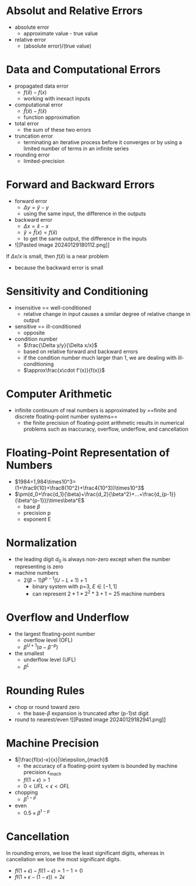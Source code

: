 # Absolut and Relative Errors
- absolute error
	- approximate value - true value
- relative error
	- (absolute error)/(true value)

# Data and Computational Errors
- propagated data error
	- $f(\hat x)-f(x)$
	- working with inexact inputs
- computational error
	- $\hat f(\hat x)-f(\hat x)$
	- function approximation
- total error
	- the sum of these two errors
- truncation error
	- terminating an iterative process before it converges or by using a limited number of terms in an infinite series
- rounding error
	- limited-precision

# Forward and Backward Errors
- forward error
	- $\Delta y=\hat y-y$
	- using the same input, the difference in the outputs
- backward error
	- $\Delta x=\hat x-x$
	- $\hat y=\hat f(x)=f(\hat x)$
	- to get the same output, the difference in the inputs
- ![[Pasted image 20240129180112.png]]

If $\Delta x/x$ is small, then $f(\hat x)$ is a near problem
- because the backward error is small

# Sensitivity and Conditioning
- insensitive == well-conditioned
	- relative change in input causes a similar degree of relative change in output
- sensitive == ill-conditioned
	- opposite
- condition number
	- $\frac{\Delta y/y}{\Delta x/x}$
	- based on relative forward and backward errors
	- if the condition number much larger than 1, we are dealing with ill-conditioning
	- $\approx\frac{x\cdot f'(x)}{f(x)}$

# Computer Arithmetic
- infinite continuum of real numbers is approximated by ==finite and discrete floating-point number systems==
	- the finite precision of floating-point arithmetic results in numerical problems such as inaccuracy, overflow, underflow, and cancellation

# Floating-Point Representation of Numbers
- $1984=1,984\times10^3=(1+\frac9{10}+\frac8{10^2}+\frac4{10^3})\times10^3$
- $\pm(d_0+\frac{d_1}{\beta}+\frac{d_2}{\beta^2}+...+\frac{d_{p-1}}{\beta^{p-1}})\times\beta^E$
	- base $\beta$
	- precision p
	- exponent E

# Normalization
- the leading digit $d_0$ is always non-zero except when the number representing is zero
- machine numbers
	- $2(\beta-1)\beta^{p-1}(U-L+1)+1$
		- binary system with p=3, $E\in[-1,1]$ 
		- can represent $2*1*2^2*3+1=25$ machine numbers

# Overflow and Underflow
- the largest floating-point number
	- overflow level (OFL)
	- $\beta^{U+1}(a-\beta^{-p})$
- the smallest
	- underflow level (UFL)
	- $\beta^L$

# Rounding Rules
- chop or round toward zero
	- the base-$\beta$ expansion is truncated after (p-1)st digit
- round to nearest/even
![[Pasted image 20240129182941.png]]
# Machine Precision
- $|\frac{fl(x)-x}{x}|\le\epsilon_{mach}$
	- the accuracy of a floating-point system is bounded by machine precision $\epsilon_{mach}$
	- $fl(1+\epsilon)>1$
	- $0<UFL<\epsilon<OFL$
- chopping
	- $\beta^{1-p}$
- even
	- $0.5\times\beta^{1-p}$

# Cancellation
In rounding errors, we lose the least significant digits, whereas in cancellation we lose the most significant digits.
- $fl(1+\epsilon)-fl(1-\epsilon)=1-1=0$
- $fl(1+\epsilon-(1-\epsilon))=2\epsilon$